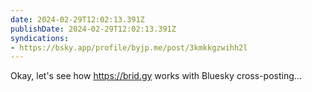 ```yaml
---
date: 2024-02-29T12:02:13.391Z
publishDate: 2024-02-29T12:02:13.391Z
syndications:
- https://bsky.app/profile/byjp.me/post/3kmkkgzwihh2l
---
```


Okay, let's see how https://brid.gy works with Bluesky cross-posting…
